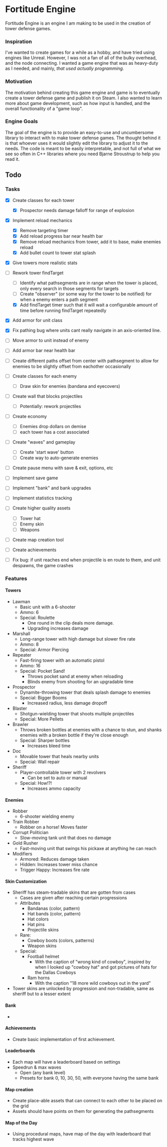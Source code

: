 # Fortitude Engine
Fortitude Engine is an engine I am making to be used in the creation of tower defense games. 
### Inspiration
I've wanted to create games for a while as a hobby, and have tried using engines like Unreal. However, I was not a fan of all of the bulky overhead, and the node connecting. I wanted a game engine that was as heavy-duty as I needed, and mainly, *that used actually programming.*
### Motivation
The motivation behind creating this game engine and game is to eventually create a tower defense game and publish it on Steam. I also wanted to learn more about game development, such as how input is handled, and the overall functionality of a "game loop". 
### Engine Goals
The goal of the engine is to provide an easy-to-use and uncumbersome library to interact with to make tower defense games. The thought behind it is that whoever uses it would slightly edit the library to adjust it to the needs. The code is meant to be easily interpretable, and not full of what we see so often in C++ libraries where you need Bjarne Stroustrup to help you read it.

## Todo
### Tasks
- [x] Create classes for each tower
  - [x] Prospector needs damage falloff for range of explosion
- [x] Implement reload mechanics
  - [x] Remove targeting timer
  - [x] Add reload progress bar near health bar
  - [x] Remove reload mechanics from tower, add it to base, make enemies reload
  - [x] Add bullet count to tower stat splash
- [x] Give towers more realistic stats
- [ ] Rework tower findTarget
  - [ ] Identify what pathsegments are in range when the tower is placed, only every search in those segments for targets
  - [ ] Create "observer" (or some way for the tower to be notified) for when a enemy enters a path segment
  - [x] Add findTarget timer such that it will wait a configurable amount of time before running findTarget repeatedly
- [x] Add armor for unit class
- [x] Fix pathing bug where units cant really navigate in an axis-oriented line.
- [ ] Move armor to unit instead of enemy
- [ ] Add armor bar near health bar
- [ ] Create different paths offset from center with pathsegment to allow for enemies to be slightly offset from eachother occasionally
- [ ] Create classes for each enemy
  - [ ] Draw skin for enemies (bandana and eyecovers)
- [ ] Create wall that blocks projectiles
  - [ ] Potentially: rework projectiles
- [ ] Create economy
  - [ ] Enemies drop dollars on demise
  - [ ] each tower has a cost associated
- [ ] Create "waves" and gameplay
  - [ ] Create 'start wave' button
  - [ ] Create way to auto-generate enemies
- [ ] Create pause menu with save & exit, options, etc
- [ ] Implement save game
- [ ] Implement "bank" and bank upgrades
- [ ] Implement statistics tracking
- [ ] Create higher quality assets
   - [ ] Tower hat
   - [ ] Enemy skin
   - [ ] Weapons
- [ ] Create map creation tool
- [ ] Create achievements
- [ ] Fix bug: if unit reaches end when projectile is en route to them, and unit despawns, the game crashes


### Features

#### Towers
- Lawman
  - Basic unit with a 6-shooter
  - Ammo: 6
  - Special: Roulette
    - One round in the clip deals more damage.
    - Upgrading increases damage
- Marshall
  - Long-range tower with high damage but slower fire rate
  - Ammo: 8
  - Special: Armor Piercing
- Repeater
  - Fast-firing tower with an automatic pistol
  - Ammo: 16
  - Special: Pocket Sand!
    - Throws pocket sand at enemy when reloading
    - Blinds enemy from shooting for an upgradable time
- Prospector
  - Dynamite-throwing tower that deals splash damage to enemies
  - Special: Bigger Booms
    - Increased radius, less damage dropoff
- Blaster
  - Shotgun-wielding tower that shoots multiple projectiles
  - Special: More Pellets
- Brawler
  - Throws broken bottles at enemies with a chance to stun, and shanks enemies with a broken bottle if they're close enough
  - Special: Sharper bottles
    - Increases bleed time
- Doc
  - Movable tower that heals nearby units
  - Special: Wall repair
- Sheriff
  - Player-controllable tower with 2 revolvers
    - Can be set to auto or manual
  - Special: How!?!
    - Increases ammo capacity
#### Enemies
- Robber
  - 6-shooter wielding enemy
- Train Robber
  - Robber on a horse! Moves faster
- Corrupt Politician
  - Slow-moving tank unit that does no damage
- Gold Rusher
  - Fast-moving unit that swings his pickaxe at anything he can reach
- Modifiers
  - Armored: Reduces damage taken
  - Hidden: Increases tower miss chance
  - Trigger Happy: Increases fire rate

#### Skin Customization
- Sheriff has steam-tradable skins that are gotten from cases
  - Cases are given after reaching certain progressions
  - Attributes
    - Bandanas (color, pattern)
    - Hat bands (color, pattern)
    - Hat colors
    - Hat pins
    - Projectile skins
  - Rare: 
    - Cowboy boots (colors, patterns)
    - Weapon skins
  - Special: 
    - Football helmet
      - With the caption of "wrong kind of cowboy", inspired by when I looked up "cowboy hat" and got pictures of hats for the Dallas Cowboys
    - Ram horns
      - With the caption "18 more wild cowboys out in the yard"
- Tower skins are unlocked by progression and non-tradable, same as sheriff but to a lesser extent

#### Bank
- 
#### Achievements
- Create basic implementation of first achievement.

#### Leaderboards
- Each map will have a leaderboard based on settings
- Speedrun & max waves
  - Open (any bank level)
  - Presets for bank 0, 10, 30, 50, with everyone having the same bank

#### Map creation
- Create place-able assets that can connect to each other to be placed on the grid
- Assets should have points on them for generating the pathsegments

#### Map of the Day
- Using procedural maps, have map of the day with leaderboard that tracks highest wave


